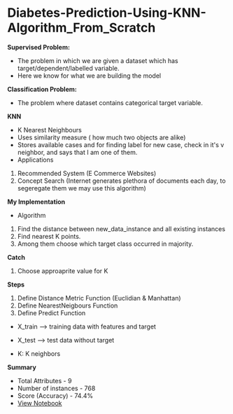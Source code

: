 # Diabetes-Prediction-Using-KNN-Algorithm_From_Scratch

**Supervised Problem:**

* The problem in which we are given a dataset which has target/dependent/labelled variable.
* Here we know for what we are building the model

**Classification Problem:**

* The problem where dataset contains categorical target variable.

**KNN**

* K Nearest Neighbours
* Uses similarity measure ( how much two objects are alike)
* Stores available cases and for finding label for new case, check in it's  v   neighbor, and says that I am one of them.
* Applications
 1. Recommended System (E Commerce Websites)
 2. Concept Search (Internet generates plethora of documents each day, to segeregate them we may use this algorithm)

**My Implementation**

* Algorithm
1. Find the distance between new_data_instance and all existing instances
2. Find nearest K points.
3. Among them choose which target class occurred in majority.

**Catch**
1. Choose approaprite value for K

**Steps**
1. Define Distance Metric Function (Euclidian & Manhattan)
2. Define NearestNeigbours Function
3. Define Predict Function


* X_train --> training data with features and target

* X_test  --> test data without target 
* K: K neighbors


**Summary**
- Total Attributes - 9
- Number of instances - 768
- Score (Accuracy) - 74.4%
- [View Notebook](https://github.com/Angular97/Diabetes-Prediction-Using-KNN-Algorithm_From_Scratch/blob/main/Diabetes_Prediction_Using_KNN_Algorithm_From_Scratch.ipynb)
